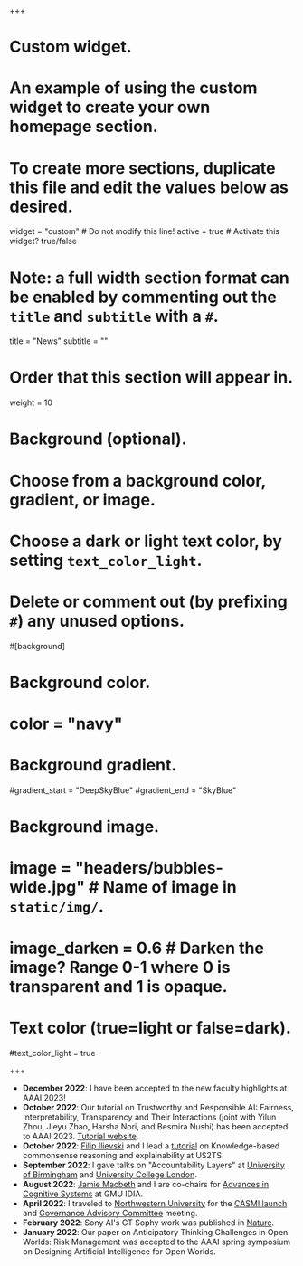 +++
# Custom widget.
# An example of using the custom widget to create your own homepage section.
# To create more sections, duplicate this file and edit the values below as desired.
widget = "custom"  # Do not modify this line!
active = true  # Activate this widget? true/false

# Note: a full width section format can be enabled by commenting out the `title` and `subtitle` with a `#`.
title = "News"
subtitle = ""

# Order that this section will appear in.
weight = 10

# Background (optional).
#   Choose from a background color, gradient, or image.
#   Choose a dark or light text color, by setting `text_color_light`.
#   Delete or comment out (by prefixing `#`) any unused options.
#[background]
  # Background color.
  # color = "navy"
  
  # Background gradient.
  #gradient_start = "DeepSkyBlue"
  #gradient_end = "SkyBlue"
  
  # Background image.
  # image = "headers/bubbles-wide.jpg"  # Name of image in `static/img/`.
  # image_darken = 0.6  # Darken the image? Range 0-1 where 0 is transparent and 1 is opaque.

  # Text color (true=light or false=dark).
  #text_color_light = true
  
+++
* **December 2022**: I have been accepted to the new faculty highlights at AAAI 2023!
* **October 2022**: Our tutorial on Trustworthy and Responsible AI: Fairness, Interpretability, Transparency and Their Interactions (joint with Yilun Zhou, Jieyu Zhao,
Harsha Nori, and Besmira Nushi) has been accepted to AAAI 2023.  [Tutorial website](https://yilunzhou.github.io/aaai2023tutorial/).
* **October 2022**: [Filip Ilievski](https://usc-isi-i2.github.io/ilievski/) and I lead a [tutorial](talk/us2ts-2022) on Knowledge-based commonsense reasoning and explainability at US2TS.  
* **September 2022**: I gave talks on "Accountability Layers" at [University of Birmingham](talk/birmingham-2022) and [University College London](talk/ucl-2022). 
* **August 2022**: [Jamie Macbeth](https://jamiemacbeth.com/) and I are co-chairs for [Advances in Cognitive Systems](http://cogsys.org/conference/2022/) at GMU IDIA.
* **April 2022**: I traveled to [Northwestern University](https://casmi.northwestern.edu/) for the [CASMI launch](https://www.mccormick.northwestern.edu/news/articles/2022/04/casmi-celebrates-launch-with-ribbon-cutting-and-panel-discussion/) and  [Governance Advisory Committee](https://casmi.northwestern.edu/people/) meeting.
* **February 2022**: Sony AI's GT Sophy work was published in [Nature](https://www.nature.com/articles/s41586-021-04357-7).
* **January 2022**: Our paper on Anticipatory Thinking Challenges in Open Worlds: Risk Management was accepted to the AAAI spring symposium on Designing Artificial Intelligence for Open Worlds.
<!--
* **November 2021**: I'm recruiting for PhD students!  See [this post](post/recruiting/) for more information.  And our [new paper](publication/gilpin-2021-multimodal/) on "Explaining Multimodal Errors in Autonomous Vehicles" was published in the proceedings of [DSAA 2021](https://dsaa2021.dcc.fc.up.pt). 
* **October 2021**: I started my job at UC Santa Cruz.
* **September 2021**: Our AAAI Fall Symposium on [Anticipatory Thinking](https://www.anticipatorythinking.ai) is happening remotely.  I also moved to California. 
* **August 2021**: Our paper on "Explaining Multimodal Errors in Autonomous Vehicle" was accepted to DSAA 2021 in the Special Session on Practical applications of explainable artificial intelligence methods.  
* **July 2021**: Our [workshop](https://xai4debugging.github.io) on "eXplainable AI approaches for debugging and diagnosis" was accepted to NeurIps 2021.
* **May 2021**:  My paper with co-lead Gregory Falco, "A Stress Testing Framework for Autonomous System Verification and Validation (V&V)," was accepted to ICAS 2021.  
* **February 2021**: I will be giving an invited talk on "Anticipatory Thinking: a Testing and Representation Challenge for Self-Driving Cars" at [the 55th Annual Conference on Information Sciences and Systems](https://ciss.jhu.edu).
* **January 2021**: I will be on a panel about "Linking Knowledge in the Earth and Space Sciences: Knowledge Graphs/Networks connecting data and individuals" at the [ESIP 2021 Winter Meeeting](https://2021esipwintermeeting.sched.com/event/g48z).
* **December 2020**: I will be giving a [tech talk](talk/neurips-phd) on my PhD thesis work at NeurIps.  
* **October 2020**: I have been accepted as a Rising Star in EECS.  
* **September 2020**: I started working at Sony AI. 
* **August 2020**: My PhD dissertation was submitted and accepted. 
* **June 2020**: I passed my [PhD Defense](publication/dissertation)! 
* **May 2020**: Building on the success of the 2019 AAAI Fall Symposium, I'm helping define Antipatory Thinking challenge problems.  Learn more in our [proposal](files/cogsat_v1.pdf)  and [survey](https://docs.google.com/forms/d/e/1FAIpQLSdThcVTvAgKO4doHM8v_j93FzDknYs8RMdWGzun-u5Y2dLq8A/viewform).
* **May 2020**: I will be giving a talk on "Monitoring Opaque Learning Systems" at the [ICML Workshop on Monitoring and Deploying ML](https://sites.google.com/view/deploymonitormlsystems).
* **May 2020**: I gave a seminar about [XAI](publication/gilpin-2018-explaining/) on May 5th in [CS 520](https://web.stanford.edu/class/cs520/): Knowledge Graphs.  [Recording and slides](talk/cs520-xai) are available.  
* **March 2020**: I will be presenting a poster at the [Women in Data Science (WiDS)](https://www.widscambridge.org/) in Cambridge.
* **February 2020**: My paper on "Explaining Possible Futures for Robust Autonomous Decision Making" will be published in the [COGSAT '19](https://www.anticipatorythinking.ai/) proceedings. 
* **January 2020**: My CSAIL Alliances spotlight video [spotlight video](https://cap.csail.mit.edu/engage/spotlights/leilani-gilpin) is available.


* **November 2019**: I was accepted to the Doctoral Consortium at [ACM FAccT](https://facctconference.org).--> 
